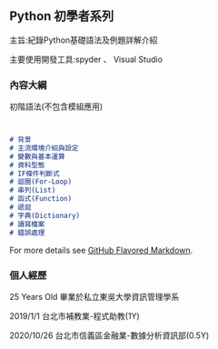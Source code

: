 ## Python 初學者系列 

主旨:紀錄Python基礎語法及例題詳解介紹 

主要使用開發工具:spyder 、 Visual Studio

### 內容大綱

初階語法(不包含模組應用)

```markdown


# 背景 
# 主流環境介紹與設定
# 變數與基本運算
# 資料型態 
# IF條件判斷式
# 迴圈(For-Loop)
# 串列(List)
# 函式(Function)
# 遞迴
# 字典(Dictionary)
# 讀寫檔案
# 錯誤處理


```

For more details see [GitHub Flavored Markdown](https://guides.github.com/features/mastering-markdown/).

### 個人經歷

25 Years Old
畢業於私立東吳大學資訊管理學系

2019/1/1   台北市補教業-程式助教(1Y)

2020/10/26 台北市信義區金融業-數據分析資訊部(0.5Y)
